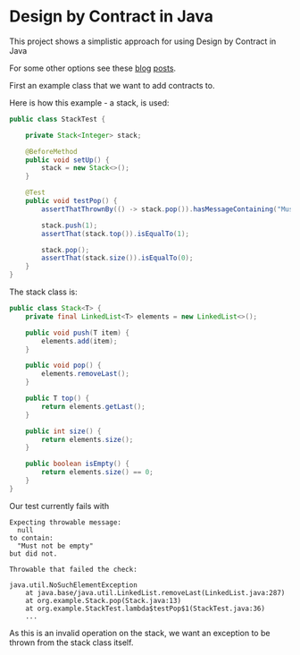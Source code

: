 # Design by Contract in Java

This project shows a simplistic approach for using Design by Contract in Java

For some other options see these [blog](https://www.leadingagile.com/2018/05/design-by-contract-part-two/) [posts](https://blog.frankel.ch/programming-by-contract-jvm/).

First an example class that we want to add contracts to.

Here is how this example - a stack, is used:

```java
public class StackTest {

    private Stack<Integer> stack;

    @BeforeMethod
    public void setUp() {
        stack = new Stack<>();
    }

    @Test
    public void testPop() {
        assertThatThrownBy(() -> stack.pop()).hasMessageContaining("Must not be empty");

        stack.push(1);
        assertThat(stack.top()).isEqualTo(1);

        stack.pop();
        assertThat(stack.size()).isEqualTo(0);
    }
}
```

The stack class is:

```java
public class Stack<T> {
    private final LinkedList<T> elements = new LinkedList<>();

    public void push(T item) {
        elements.add(item);
    }

    public void pop() {
        elements.removeLast();
    }

    public T top() {
        return elements.getLast();
    }

    public int size() {
        return elements.size();
    }

    public boolean isEmpty() {
        return elements.size() == 0;
    }
}
```

Our test currently fails with

```
Expecting throwable message:
  null
to contain:
  "Must not be empty"
but did not.

Throwable that failed the check:

java.util.NoSuchElementException
    at java.base/java.util.LinkedList.removeLast(LinkedList.java:287)
    at org.example.Stack.pop(Stack.java:13)
    at org.example.StackTest.lambda$testPop$1(StackTest.java:36)
    ...
```

As this is an invalid operation on the stack, we want an exception to be thrown from the stack class itself.